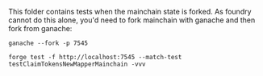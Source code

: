 This folder contains tests when the mainchain state is forked. As foundry cannot do this alone, you'd need to fork mainchain with ganache and then fork from ganache:

```
ganache --fork -p 7545

forge test -f http://localhost:7545 --match-test testClaimTokensNewMapperMainchain -vvv
```